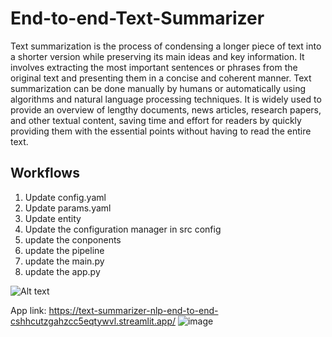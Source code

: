 # End-to-end-Text-Summarizer

Text summarization is the process of condensing a longer piece of text into a shorter version while preserving its main ideas and key information. It involves extracting the most important sentences or phrases from the original text and presenting them in a concise and coherent manner. Text summarization can be done manually by humans or automatically using algorithms and natural language processing techniques. It is widely used to provide an overview of lengthy documents, news articles, research papers, and other textual content, saving time and effort for readers by quickly providing them with the essential points without having to read the entire text.


## Workflows

1. Update config.yaml
2. Update params.yaml
3. Update entity
4. Update the configuration manager in src config
5. update the conponents
6. update the pipeline
7. update the main.py
8. update the app.py

![Alt text]([http://full/path/to/img.jpg](https://github.com/Kishordevaragudi/Text-summarizer-NLP-end-to-end/blob/main/Screenshot%20(59).png) "Optional title")

App link: https://text-summarizer-nlp-end-to-end-cshhcutzgahzcc5eqtywvl.streamlit.app/
![image](https://github.com/UdBe/Text-Summarization-NLP/assets/71140717/639a2d7b-d0bd-442d-9d52-42384534250d)
